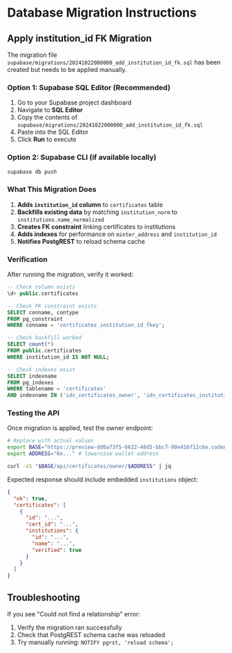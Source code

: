 # Database Migration Instructions

## Apply institution_id FK Migration

The migration file `supabase/migrations/20241022000000_add_institution_id_fk.sql` has been created but needs to be applied manually.

### Option 1: Supabase SQL Editor (Recommended)

1. Go to your Supabase project dashboard
2. Navigate to **SQL Editor**
3. Copy the contents of `supabase/migrations/20241022000000_add_institution_id_fk.sql`
4. Paste into the SQL Editor
5. Click **Run** to execute

### Option 2: Supabase CLI (if available locally)

```bash
supabase db push
```

### What This Migration Does

1. **Adds `institution_id` column** to `certificates` table
2. **Backfills existing data** by matching `institution_norm` to `institutions.name_normalized`
3. **Creates FK constraint** linking certificates to institutions
4. **Adds indexes** for performance on `minter_address` and `institution_id`
5. **Notifies PostgREST** to reload schema cache

### Verification

After running the migration, verify it worked:

```sql
-- Check column exists
\d+ public.certificates

-- Check FK constraint exists
SELECT conname, contype 
FROM pg_constraint 
WHERE conname = 'certificates_institution_id_fkey';

-- Check backfill worked
SELECT count(*) 
FROM public.certificates 
WHERE institution_id IS NOT NULL;

-- Check indexes exist
SELECT indexname 
FROM pg_indexes 
WHERE tablename = 'certificates' 
AND indexname IN ('idx_certificates_owner', 'idx_certificates_institution_id');
```

### Testing the API

Once migration is applied, test the owner endpoint:

```bash
# Replace with actual values
export BASE="https://preview-dd6a73f5-6622-48d5-bbc7-00e416f12c6e.codenut.dev"
export ADDRESS="0x..." # lowercase wallet address

curl -sS "$BASE/api/certificates/owner/$ADDRESS" | jq
```

Expected response should include embedded `institutions` object:

```json
{
  "ok": true,
  "certificates": [
    {
      "id": "...",
      "cert_id": "...",
      "institutions": {
        "id": "...",
        "name": "...",
        "verified": true
      }
    }
  ]
}
```

## Troubleshooting

If you see "Could not find a relationship" error:
1. Verify the migration ran successfully
2. Check that PostgREST schema cache was reloaded
3. Try manually running: `NOTIFY pgrst, 'reload schema';`

